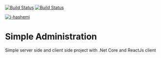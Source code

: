 [![Build Status](https://dev.azure.com/sjh-personal/Simple%20Administration/_apis/build/status/j-hashemi.SimpleAdministration?branchName=main)](https://dev.azure.com/sjh-personal/Simple%20Administration/_build/latest?definitionId=1&branchName=main)
[![Build Status](https://travis-ci.com/j-hashemi/SimpleAdministration.svg?branch=main)](https://travis-ci.com/j-hashemi/SimpleAdministration)

[![j-hashemi](https://circleci.com/<VCS>/j-hashemi/SimpleAdministration.svg?style=svg)](<LINK>)



# Simple Administration
Simple server side and client side project with .Net Core and ReactJs client 
